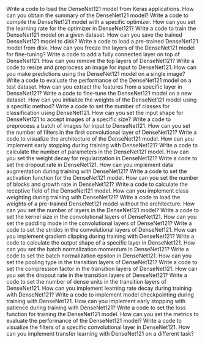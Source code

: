 Write a code to load the DenseNet121 model from Keras applications.
How can you obtain the summary of the DenseNet121 model?
Write a code to compile the DenseNet121 model with a specific optimizer.
How can you set the learning rate for the optimizer in DenseNet121?
Write a code to train the DenseNet121 model on a given dataset.
How can you save the trained DenseNet121 model to disk?
Write a code to load a pre-trained DenseNet121 model from disk.
How can you freeze the layers of the DenseNet121 model for fine-tuning?
Write a code to add a fully connected layer on top of DenseNet121.
How can you remove the top layers of DenseNet121?
Write a code to resize and preprocess an image for input to DenseNet121.
How can you make predictions using the DenseNet121 model on a single image?
Write a code to evaluate the performance of the DenseNet121 model on a test dataset.
How can you extract the features from a specific layer in DenseNet121?
Write a code to fine-tune the DenseNet121 model on a new dataset.
How can you initialize the weights of the DenseNet121 model using a specific method?
Write a code to set the number of classes for classification using DenseNet121.
How can you set the input shape for DenseNet121 to accept images of a specific size?
Write a code to preprocess a batch of images for input to DenseNet121.
How can you set the number of filters in the first convolutional layer of DenseNet121?
Write a code to visualize the architecture of the DenseNet121 model.
How can you implement early stopping during training with DenseNet121?
Write a code to calculate the number of parameters in the DenseNet121 model.
How can you set the weight decay for regularization in DenseNet121?
Write a code to set the dropout rate in DenseNet121.
How can you implement data augmentation during training with DenseNet121?
Write a code to set the activation function for the DenseNet121 model.
How can you set the number of blocks and growth rate in DenseNet121?
Write a code to calculate the receptive field of the DenseNet121 model.
How can you implement class weighting during training with DenseNet121?
Write a code to load the weights of a pre-trained DenseNet121 model without the architecture.
How can you set the number of layers in the DenseNet121 model?
Write a code to set the kernel size in the convolutional layers of DenseNet121.
How can you set the padding mode in the convolutional layers of DenseNet121?
Write a code to set the strides in the convolutional layers of DenseNet121.
How can you implement gradient clipping during training with DenseNet121?
Write a code to calculate the output shape of a specific layer in DenseNet121.
How can you set the batch normalization momentum in DenseNet121?
Write a code to set the batch normalization epsilon in DenseNet121.
How can you set the pooling type in the transition layers of DenseNet121?
Write a code to set the compression factor in the transition layers of DenseNet121.
How can you set the dropout rate in the transition layers of DenseNet121?
Write a code to set the number of dense units in the transition layers of DenseNet121.
How can you implement learning rate decay during training with DenseNet121?
Write a code to implement model checkpointing during training with DenseNet121.
How can you implement early stopping with patience during training with DenseNet121?
Write a code to set the loss function for training the DenseNet121 model.
How can you set the metrics to evaluate the performance of the DenseNet121 model?
Write a code to visualize the filters of a specific convolutional layer in DenseNet121.
How can you implement transfer learning with DenseNet121 on a different task?